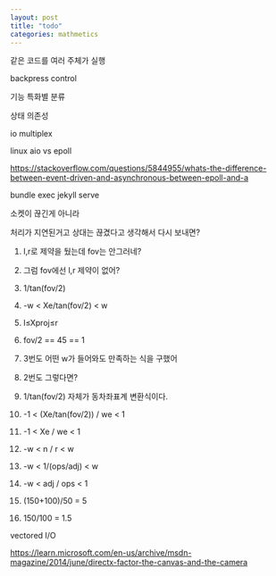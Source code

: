 ```yaml
---
layout: post
title: "todo"
categories: mathmetics
---
```


같은 코드를 여러 주체가 실행

backpress control

기능 특화별 분류

상태 의존성

io multiplex

linux aio vs epoll

https://stackoverflow.com/questions/5844955/whats-the-difference-between-event-driven-and-asynchronous-between-epoll-and-a


bundle exec jekyll serve



소켓이 끊긴게 아니라 

처리가 지연된거고 상대는 끊겼다고 생각해서 다시 보내면?

1. l,r로 제약을 뒀는데 fov는 안그러네?
2. 그럼 fov에선 l,r 제약이 없어?


1. 1/tan(fov/2) 
2. -w < Xe/tan(fov/2)  < w
3. l≤Xproj≤r
4. fov/2 == 45 == 1
5. 3번도 어떤 w가 들어와도 만족하는 식을 구했어
6. 2번도 그렇다면?
7. 1/tan(fov/2) 자체가 동차좌표계 변환식이다.
8. -1 < (Xe/tan(fov/2)) / we < 1
9. -1 < Xe / we < 1 
10. -w < n / r < w
11. -w < 1/(ops/adj) < w
12. -w < adj / ops < 1
13. (150+100)/50 = 5
14. 150/100 = 1.5


vectored I/O


https://learn.microsoft.com/en-us/archive/msdn-magazine/2014/june/directx-factor-the-canvas-and-the-camera
